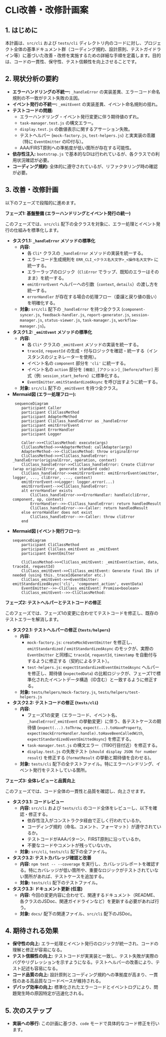# CLI改善・改修計画案

## 1. はじめに

本計画は、`src/cli` および `tests/cli` ディレクトリ内のコードに対し、プロジェクト全体の基準ドキュメント群（コーディング規約、設計原則、テストガイドライン等）に基づいた改善・改修を実施するための詳細な手順を定義します。目的は、コードの一貫性、保守性、テスト信頼性を向上させることです。

## 2. 現状分析の要約

*   **エラーハンドリングの不統一:** `_handleError` の実装差異、エラーコード命名規則の不一致がテスト失敗の主因。
*   **イベント発行の不統一:** `_emitEvent` の実装差異、イベント命名規則の揺れ。
*   **テストコードの問題:**
    *   エラーハンドリング・イベント発行変更に伴う期待値のずれ。
    *   `task-manager.test.js` の構文エラー。
    *   `display.test.js` の数値表示に関するアサーション失敗。
    *   テストヘルパー (`mock-factory.js`, `test-helpers.js`) と実実装の乖離（特に `EventEmitter` のID付与）。
    *   AAA/FIRST原則への準拠度が低い箇所が存在する可能性。
*   **依存性注入:** `bootstrap.js` で基本的なDIは行われているが、各クラスでの利用状況確認が必要。
*   **コーディング規約:** 全体的に遵守されているが、リファクタリング時の確認が必要。

## 3. 改善・改修計画

以下のフェーズで段階的に進めます。

**フェーズ1: 基盤整備 (エラーハンドリングとイベント発行の統一)**

このフェーズでは、`src/cli` 配下の全クラスを対象に、エラー処理とイベント発行の仕組みを標準化します。

*   **タスク1.1: `_handleError` メソッドの標準化**
    *   **内容:**
        *   各 `Cli*` クラスの `_handleError` メソッドの実装を統一する。
        *   エラーコード生成規則を `ERR_CLI_<クラス名大文字>_<操作名大文字>` に統一する。
        *   エラーラップのロジック（`CliError` でラップ、既知のエラーはそのまま）を統一する。
        *   `emitErrorEvent` ヘルパーへの引数（`context`, `details`）の渡し方を統一する。
        *   `errorHandler` が存在する場合の処理フロー（委譲と戻り値の扱い）を明確化する。
    *   **対象:** `src/cli` 配下の `_handleError` を持つ全クラス (`component-syncer.js`, `feedback-handler.js`, `report-generator.js`, `session-manager.js`, `status-viewer.js`, `task-manager.js`, `workflow-manager.js`)。
*   **タスク1.2: `_emitEvent` メソッドの標準化**
    *   **内容:**
        *   各 `Cli*` クラスの `_emitEvent` メソッドの実装を統一する。
        *   `traceId`, `requestId` の生成・付与ロジックを確認・統一する（インスタンスのジェネレーターを使用）。
        *   イベント名の `component` 部分を `'cli'` に統一する。
        *   イベント名の `action` 部分を `[機能]_[アクション]_[before/after]` 形式（例: `session_start_before`）に標準化する。
        *   `EventEmitter.emitStandardizedAsync` を呼び出すように統一する。
    *   **対象:** `src/cli` 配下の `_emitEvent` を持つ全クラス。
*   **Mermaid図 (エラー処理フロー):**
    ```mermaid
     sequenceDiagram
        participant Caller
        participant CliClassMethod
        participant AdapterMethod
        participant CliClass_handleError as _handleError
        participant emitErrorEvent
        participant ErrorHandler
        participant Logger

        Caller->>+CliClassMethod: execute(args)
        CliClassMethod->>+AdapterMethod: callAdapter(args)
        AdapterMethod-->>-CliClassMethod: throw originalError
        CliClassMethod->>+CliClass_handleError: _handleError(originalError, operation, context)
        CliClass_handleError->>CliClass_handleError: Create CliError (wrap originalError, generate standard code)
        CliClass_handleError->>emitErrorEvent: emitErrorEvent(emitter, logger, ..., cliError, ..., context)
        emitErrorEvent->>Logger: logger.error(...)
        emitErrorEvent-->>CliClass_handleError:
        alt errorHandler exists
            CliClass_handleError->>+ErrorHandler: handle(cliError, component, op, context)
            ErrorHandler-->>-CliClass_handleError: return handledResult
            CliClass_handleError-->>-Caller: return handledResult
        else errorHandler does not exist
            CliClass_handleError-->>-Caller: throw cliError
        end
    ```
*   **Mermaid図 (イベント発行フロー):**
    ```mermaid
    sequenceDiagram
        participant CliClassMethod
        participant CliClass_emitEvent as _emitEvent
        participant EventEmitter

        CliClassMethod->>+CliClass_emitEvent: _emitEvent(action, data, traceId, requestId)
        CliClass_emitEvent->>CliClass_emitEvent: Generate final IDs if needed (using this._traceIdGenerator etc.)
        CliClass_emitEvent->>+EventEmitter: emitStandardizedAsync('cli', 'component_action', eventData)
        EventEmitter-->>-CliClass_emitEvent: Promise<boolean>
        CliClass_emitEvent-->>-CliClassMethod:
    ```

**フェーズ2: テストヘルパーとテストコードの修正**

このフェーズでは、フェーズ1の変更に合わせてテストコードを修正し、既存のテストエラーを解消します。

*   **タスク2.1: テストヘルパーの修正 (`tests/helpers`)**
    *   **内容:**
        *   `mock-factory.js`: `createMockEventEmitter` を修正し、`emitStandardized` / `emitStandardizedAsync` のモックが、実際の `EventEmitter` と同様に `traceId`, `requestId`, `timestamp` を自動付与するように修正する（契約によるテスト）。
        *   `test-helpers.js`: `expectStandardizedEventEmittedAsync` ヘルパーを修正し、期待値 (`expectedData`) の比較ロジックが、フェーズ1で標準化されたイベントデータ構造（ID含む）と一致するように修正する。
    *   **対象:** `tests/helpers/mock-factory.js`, `tests/helpers/test-helpers.js`
*   **タスク2.2: テストコードの修正 (`tests/cli`)**
    *   **内容:**
        *   フェーズ1の変更（エラーコード、イベント名、`_handleError`/`_emitEvent` の挙動変更）に伴う、各テストケースの期待値 (`expect(...).toThrow`, `expect(...).toHaveProperty`, `expect(mockErrorHandler.handle).toHaveBeenCalledWith`, `expectStandardizedEventEmittedAsync`) を修正する。
        *   `task-manager.test.js` の構文エラー（1190行目付近）を修正する。
        *   `display.test.js` の失敗テスト (`should display JSON for number result`) を修正する (`formatResult` の挙動と期待値を合わせる)。
    *   **対象:** `tests/cli` 配下の全テストファイル。特にエラーハンドリング、イベント発行をテストしている箇所。

**フェーズ3: 全体レビューと品質向上**

このフェーズでは、コード全体の一貫性と品質を確認し、向上させます。

*   **タスク3.1: コードレビュー**
    *   **内容:** `src/cli` および `tests/cli` のコード全体をレビューし、以下を確認・修正する。
        *   依存性注入がコンストラクタ経由で正しく行われているか。
        *   コーディング規約（命名、コメント、フォーマット）が遵守されているか。
        *   テストコードがAAAパターン、FIRST原則に沿っているか。
        *   不要なコードやコメントが残っていないか。
    *   **対象:** `src/cli`, `tests/cli` 配下の全ファイル。
*   **タスク3.2: テストカバレッジ確認と改善**
    *   **内容:** `npm test -- --coverage` を実行し、カバレッジレポートを確認する。特にカバレッジが低い箇所や、重要なロジックがテストされていない箇所があれば、テストケースを追加する。
    *   **対象:** `tests/cli` 配下のテストファイル。
*   **タスク3.3: ドキュメント更新 (任意)**
    *   **内容:** 今回の変更内容に合わせて、関連するドキュメント（README、各クラスのJSDoc、関連ガイドラインなど）を更新する必要があれば行う。
    *   **対象:** `docs/` 配下の関連ファイル、`src/cli` 配下のJSDoc。

## 4. 期待される効果

*   **保守性の向上:** エラー処理とイベント発行のロジックが統一され、コードの理解と修正が容易になる。
*   **テスト信頼性の向上:** テストコードが実実装と一致し、テスト失敗が実際のバグやリグレッションを示すようになる。テストヘルパーの改善により、テスト記述も容易になる。
*   **コード品質の向上:** 設計原則とコーディング規約への準拠度が高まり、一貫性のある高品質なコードベースが維持される。
*   **デバッグ効率の向上:** 標準化されたエラーコードとイベントログにより、問題発生時の原因特定が迅速化される。

## 5. 次のステップ

*   **実装への移行:** この計画に基づき、`code` モードで具体的なコード修正を行います。